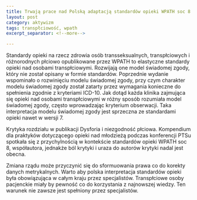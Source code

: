 ```yaml
---
title: Trwają prace nad Polską adaptacją standardów opieki WPATH soc 8
layout: post
category: aktywizm
tags: transpłciowość, wpath
excerpt_separator: <!--more-->

---
```


Standardy opieki na rzecz zdrowia osób transseksualnych, transpłciowych i różnorodnych płciowo opublikowane przez WPATH to elastyczne standardy opieki nad osobami transpłciowymi. Rozwijają one model świadomej zgody, który nie został opisany w formie standardów. Poprzednie wydanie wspominało o rozwinięciu modelu świadomej zgody, przy czym charakter modelu świadomej zgody został zatarty przez wymagania konieczne do spełnienia zgodnie z kryteriami ICD-10. Jak dotąd każda klinika zajmująca się opieki nad osobami transpłciowymi w różny sposób rozumiała model świadomej zgody, często wprowadzając kryterium obserwacji. Taka interpretacja modelu świadomej zgody jest sprzeczna ze standardami opieki nawet w wersji 7.

<!--more-->

Krytyka rozdziału w publikacji Dysforia i niezgodność płciowa. Kompendium dla praktyków dotyczącego opieki nad młodzieżą podczas konferencji PTSu spotkała się z przychylnością w kontekście standardów opieki WPATH soc 8, współautora, jednakże ból krytyki i uraza do autorów krytyki nadal jest obecna.

Zmiana rządu może przyczynić się do sformuowania prawa co do korekty danych metrykalnych. Warto aby polska interpretacja standardów opieki była obowiązująca w całym kraju przez specjalistów. Transpłciowe osoby pacjenckie miały by pewność co do korzystania z najnowszej wiedzy. Ten warunek nie zawsze jest spełniony przez specjalistów. 

